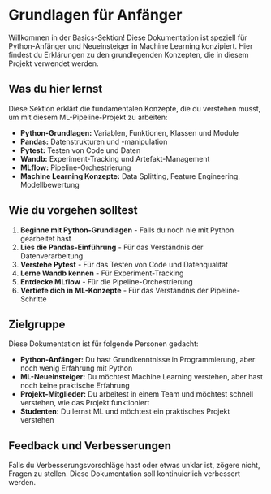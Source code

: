 # Grundlagen für Anfänger

Willkommen in der Basics-Sektion! Diese Dokumentation ist speziell für Python-Anfänger und Neueinsteiger in Machine Learning konzipiert. Hier findest du Erklärungen zu den grundlegenden Konzepten, die in diesem Projekt verwendet werden.

## Was du hier lernst

Diese Sektion erklärt die fundamentalen Konzepte, die du verstehen musst, um mit diesem ML-Pipeline-Projekt zu arbeiten:

*   **Python-Grundlagen:** Variablen, Funktionen, Klassen und Module
*   **Pandas:** Datenstrukturen und -manipulation
*   **Pytest:** Testen von Code und Daten
*   **Wandb:** Experiment-Tracking und Artefakt-Management
*   **MLflow:** Pipeline-Orchestrierung
*   **Machine Learning Konzepte:** Data Splitting, Feature Engineering, Modellbewertung

## Wie du vorgehen solltest

1.  **Beginne mit Python-Grundlagen** - Falls du noch nie mit Python gearbeitet hast
2.  **Lies die Pandas-Einführung** - Für das Verständnis der Datenverarbeitung
3.  **Verstehe Pytest** - Für das Testen von Code und Datenqualität
4.  **Lerne Wandb kennen** - Für Experiment-Tracking
5.  **Entdecke MLflow** - Für die Pipeline-Orchestrierung
6.  **Vertiefe dich in ML-Konzepte** - Für das Verständnis der Pipeline-Schritte

## Zielgruppe

Diese Dokumentation ist für folgende Personen gedacht:

*   **Python-Anfänger:** Du hast Grundkenntnisse in Programmierung, aber noch wenig Erfahrung mit Python
*   **ML-Neueinsteiger:** Du möchtest Machine Learning verstehen, aber hast noch keine praktische Erfahrung
*   **Projekt-Mitglieder:** Du arbeitest in einem Team und möchtest schnell verstehen, wie das Projekt funktioniert
*   **Studenten:** Du lernst ML und möchtest ein praktisches Projekt verstehen

## Feedback und Verbesserungen

Falls du Verbesserungsvorschläge hast oder etwas unklar ist, zögere nicht, Fragen zu stellen. Diese Dokumentation soll kontinuierlich verbessert werden. 